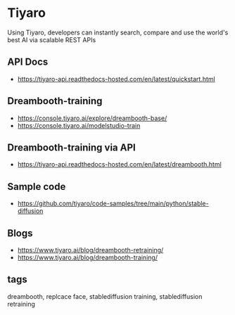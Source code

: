 # Tiyaro
Using Tiyaro, developers can instantly search, compare and use the world's best AI via scalable REST APIs

## API Docs
- https://tiyaro-api.readthedocs-hosted.com/en/latest/quickstart.html

## Dreambooth-training
- https://console.tiyaro.ai/explore/dreambooth-base/
- https://console.tiyaro.ai/modelstudio-train

## Dreambooth-training via API
- https://tiyaro-api.readthedocs-hosted.com/en/latest/dreambooth.html


## Sample code
- https://github.com/tiyaro/code-samples/tree/main/python/stable-diffusion

## Blogs
- https://www.tiyaro.ai/blog/dreambooth-retraining/
- https://www.tiyaro.ai/blog/dreambooth-training/

## tags
dreambooth, replcace face, stablediffusion training, stablediffusion retraining
